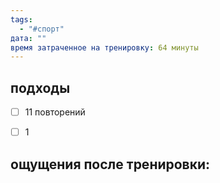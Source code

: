 ```yaml
---
tags:
  - "#спорт"
дата: ""
время затраченное на тренировку: 64 минуты
---
```


## подходы

 - [ ] 11 повторений 
 - [ ] 1

 
## ощущения после тренировки:



